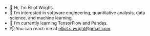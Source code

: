 - 👋 Hi, I’m Elliot Wright.
- 👀 I’m interested in software engineering, quantitative analysis, data science, and machine learning.
- 🌱 I’m currently learning TensorFlow and Pandas.
- 📫 You can reach me at elliot.s.wright@gmail.com


<!---
Elliot-S-Wright/Elliot-S-Wright is a ✨ special ✨ repository because its `README.md` (this file) appears on your GitHub profile.
You can click the Preview link to take a look at your changes.
--->
